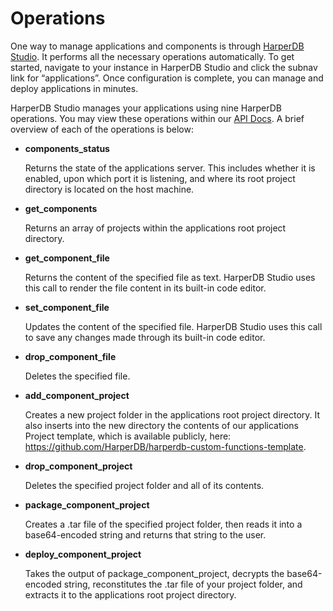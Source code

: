 # Operations

One way to manage applications and components is through [HarperDB Studio](../../../harperdb-studio/). It performs all the necessary operations automatically. To get started, navigate to your instance in HarperDB Studio and click the subnav link for “applications”. Once configuration is complete, you can manage and deploy applications in minutes.

HarperDB Studio manages your applications using nine HarperDB operations. You may view these operations within our [API Docs](../operations-api/). A brief overview of each of the operations is below:

*   **components\_status**

    Returns the state of the applications server. This includes whether it is enabled, upon which port it is listening, and where its root project directory is located on the host machine.
*   **get\_components**

    Returns an array of projects within the applications root project directory.
*   **get\_component\_file**

    Returns the content of the specified file as text. HarperDB Studio uses this call to render the file content in its built-in code editor.
*   **set\_component\_file**

    Updates the content of the specified file. HarperDB Studio uses this call to save any changes made through its built-in code editor.
*   **drop\_component\_file**

    Deletes the specified file.
*   **add\_component\_project**

    Creates a new project folder in the applications root project directory. It also inserts into the new directory the contents of our applications Project template, which is available publicly, here: https://github.com/HarperDB/harperdb-custom-functions-template.
*   **drop\_component\_project**

    Deletes the specified project folder and all of its contents.
*   **package\_component\_project**

    Creates a .tar file of the specified project folder, then reads it into a base64-encoded string and returns that string to the user.
*   **deploy\_component\_project**

    Takes the output of package\_component\_project, decrypts the base64-encoded string, reconstitutes the .tar file of your project folder, and extracts it to the applications root project directory.
